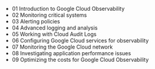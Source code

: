 - 01 Introduction to Google Cloud Observability
- 02 Monitoring critical systems
- 03 Alerting policies
- 04 Advanced logging and analysis
- 05 Working with Cloud Audit Logs
- 06 Configuring Google Cloud services for observability
- 07 Monitoring the Google Cloud network
- 08 Investigating application performance issues
- 09 Optimizing the costs for Google Cloud Observability
